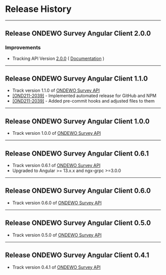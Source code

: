 # Release History

***************** 
## Release ONDEWO Survey Angular Client 2.0.0 
 
### Improvements 
 * Tracking API Version [2.0.0](https://github.com/ondewo/ondewo-survey-api/releases/tag/2.0.0) ( [Documentation](https://ondewo.github.io/ondewo-survey-api/) ) 

*****************

## Release ONDEWO Survey Angular Client 1.1.0

* Track version 1.1.0 of [ONDEWO Survey API](https://github.com/ondewo/ondewo-nlu-api/releases/1.1.0)
* [[OND211-2039]](https://ondewo.atlassian.net/browse/OND211-2039) - Implemented automated release for GitHub and NPM
* [[OND211-2039]](https://ondewo.atlassian.net/browse/OND211-2039) - Added pre-commit hooks and adjusted files to them

*****************

## Release ONDEWO Survey Angular Client 1.0.0

* Track version 1.0.0 of [ONDEWO Survey API](https://github.com/ondewo/ondewo-nlu-api/releases/1.0.0)

*****************

## Release ONDEWO Survey Angular Client 0.6.1

* Track version 0.6.1 of [ONDEWO Survey API](https://github.com/ondewo/ondewo-nlu-api/releases/0.6.1)
* Upgraded to Angular >= 13.x.x and ngx-grpc >=3.0.0

*****************

## Release ONDEWO Survey Angular Client 0.6.0

* Track version 0.6.0 of [ONDEWO Survey API](https://github.com/ondewo/ondewo-nlu-api/releases/0.6.0)

*****************

## Release ONDEWO Survey Angular Client 0.5.0

* Track version 0.5.0 of [ONDEWO Survey API](https://github.com/ondewo/ondewo-nlu-api/releases/0.5.0)

*****************

## Release ONDEWO Survey Angular Client 0.4.1

* Track version 0.4.1 of [ONDEWO Survey API](https://github.com/ondewo/ondewo-nlu-api/releases/0.4.1)
